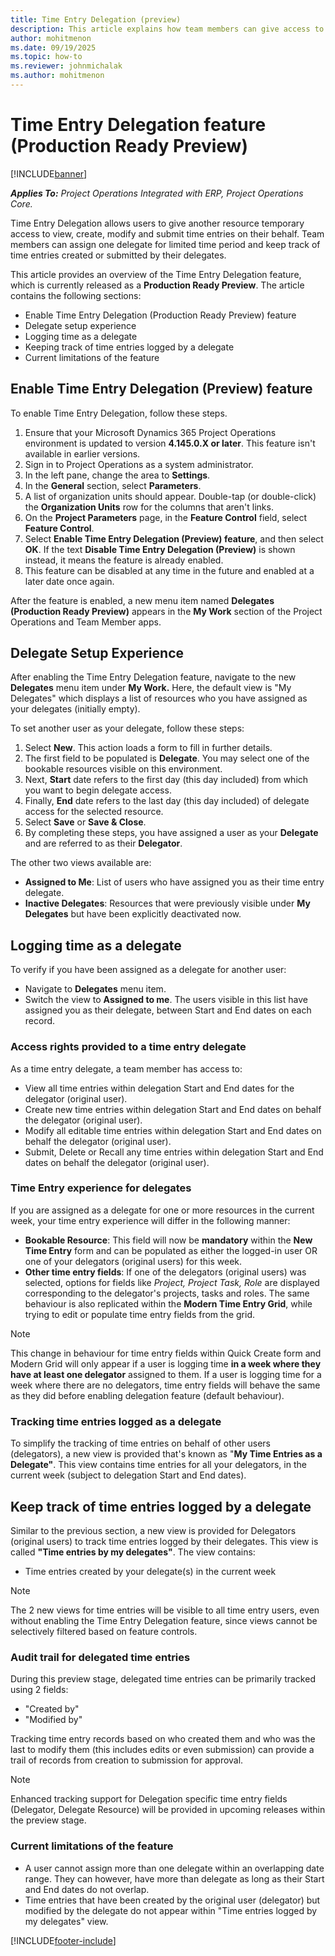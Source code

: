 ```yaml
---
title: Time Entry Delegation (preview)
description: This article explains how team members can give access to create, modify and submit time entries on their behalf to another resource in their organisation.
author: mohitmenon
ms.date: 09/19/2025
ms.topic: how-to
ms.reviewer: johnmichalak
ms.author: mohitmenon
---
```


# Time Entry Delegation feature (Production Ready Preview)

[!INCLUDE[banner](../includes/banner.md)]

_**Applies To:** Project Operations Integrated with ERP, Project Operations Core._

Time Entry Delegation allows users to give another resource temporary access to view, create, modify and submit time entries on their behalf. Team members can assign one delegate for limited time period and keep track of time entries created or submitted by their delegates.

This article provides an overview of the Time Entry Delegation feature, which is currently released as a **Production Ready Preview**. The article contains the following sections:

- Enable Time Entry Delegation (Production Ready Preview) feature
- Delegate setup experience
- Logging time as a delegate
- Keeping track of time entries logged by a delegate
- Current limitations of the feature

## Enable Time Entry Delegation (Preview) feature

To enable Time Entry Delegation, follow these steps.

1. Ensure that your Microsoft Dynamics 365 Project Operations environment is updated to version **4.145.0.X or later**. This feature isn't available in earlier versions.
1. Sign in to Project Operations as a system administrator.
1. In the left pane, change the area to **Settings**.
1. In the **General** section, select **Parameters**.
1. A list of organization units should appear. Double-tap (or double-click) the **Organization Units** row for the columns that aren't links.
1. On the **Project Parameters** page, in the **Feature Control** field, select **Feature Control**.
1. Select **Enable Time Entry Delegation (Preview) feature**, and then select **OK**. If the text **Disable Time Entry Delegation (Preview)** is shown instead, it means the feature is already enabled.
1. This feature can be disabled at any time in the future and enabled at a later date once again.

After the feature is enabled, a new menu item named **Delegates (Production Ready Preview)** appears in the **My Work** section of the Project Operations and Team Member apps.

## Delegate Setup Experience

After enabling the Time Entry Delegation feature, navigate to the new **Delegates** menu item under **My Work.** Here, the default view is "My Delegates" which displays a list of resources who you have assigned as your delegates (initially empty).

To set another user as your delegate, follow these steps:
1. Select **New**. This action loads a form to fill in further details.
2. The first field to be populated is **Delegate**. You may select one of the bookable resources visible on this environment.
3. Next, **Start** date refers to the first day (this day included) from which you want to begin delegate access.
4. Finally, **End** date refers to the last day (this day included) of delegate access for the selected resource.
5. Select **Save** or **Save & Close**.
6. By completing these steps, you have assigned a user as your **Delegate** and are referred to as their **Delegator**.

The other two views available are: 
- **Assigned to Me**: List of users who have assigned you as their time entry delegate.
- **Inactive Delegates**: Resources that were previously visible under **My Delegates** but have been explicitly deactivated now.

## Logging time as a delegate

To verify if you have been assigned as a delegate for another user: 
- Navigate to **Delegates** menu item.
- Switch the view to **Assigned to me**. The users visible in this list have assigned you as their delegate, between Start and End dates on each record.

### Access rights provided to a time entry delegate

As a time entry delegate, a team member has access to:
- View all time entries within delegation Start and End dates for the delegator (original user).
- Create new time entries within delegation Start and End dates on behalf the delegator (original user).
- Modify all editable time entries within delegation Start and End dates on behalf the delegator (original user).
- Submit, Delete or Recall any time entries within delegation Start and End dates on behalf the delegator (original user).

### Time Entry experience for delegates

If you are assigned as a delegate for one or more resources in the current week, your time entry experience will differ in the following manner:
- **Bookable Resource**: This field will now be **mandatory** within the **New Time Entry** form and can be populated as either the logged-in user OR one of your delegators (original users) for this week.
- **Other time entry fields**: If one of the delegators (original users) was selected, options for fields like _Project, Project Task, Role_ are displayed corresponding to the delegator's projects, tasks and roles. The same behaviour is also replicated within the **Modern Time Entry Grid**, while trying to edit or populate time entry fields from the grid.

> [!NOTE]
> This change in behaviour for time entry fields within Quick Create form and Modern Grid will only appear if a user is logging time **in a week where they have at least one delegator** assigned to them.
> If a user is logging time for a week where there are no delegators, time entry fields will behave the same as they did before enabling delegation feature (default behaviour).


### Tracking time entries logged as a delegate

To simplify the tracking of time entries on behalf of other users (delegators), a new view is provided that's known as "**My Time Entries as a Delegate"**. This view contains time entries for all your delegators, in the current week (subject to delegation Start and End dates).

## Keep track of time entries logged by a delegate

Similar to the previous section, a new view is provided for Delegators (original users) to track time entries logged by their delegates. This view is called **"Time entries by my delegates"**. The view contains:
- Time entries created by your delegate(s) in the current week 
  

> [!NOTE]
> The 2 new views for time entries will be visible to all time entry users, even without enabling the Time Entry Delegation feature, since views cannot be selectively filtered based on feature controls.

### Audit trail for delegated time entries

During this preview stage, delegated time entries can be primarily tracked using 2 fields:
- "Created by"
- "Modified by"

Tracking time entry records based on who created them and who was the last to modify them (this includes edits or even submission) can provide a trail of records from creation to submission for approval.

> [!NOTE]
> Enhanced tracking support for Delegation specific time entry fields (Delegator, Delegate Resource) will be provided in upcoming releases within the preview stage.

### Current limitations of the feature
- A user cannot assign more than one delegate within an overlapping date range. They can however, have more than delegate as long as their Start and End dates do not overlap.
- Time entries that have been created by the original user (delegator) but modified by the delegate do not appear within "Time entries logged by my delegates" view.


[!INCLUDE[footer-include](../includes/footer-banner.md)]
